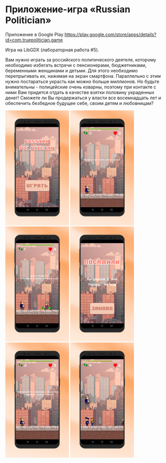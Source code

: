# Приложение-игра «Russian Politician»
Приложение в Google Play https://play.google.com/store/apps/details?id=com.truepolitician.game

Игра на LibGDX (лабораторная работа #5).

Вам нужно играть за российского политического деятеля, которому необходимо избегать встречи с пенсионерами, бюджетниками, беременными женщинами и детьми. Для этого необходимо перепрыгивать их, нажимая на экран смартфона. Параллельно с этим нужно постараться украсть как можно больше миллионов. Но будьте внимательны - полицейские очень коварны, поэтому при контакте с ними Вам придется отдать в качестве взятки половину украденных денег! Сможете ли Вы продержаться у власти все восемнадцать лет и обеспечить безбедное будущее себе, своим детям и любовницам?

<img src="/design/screener_1561067795704.png" width="200"> <img src="/design/screener_1561067834858.png" width="200">
<img src="/design/screener_1561067867426.png" width="200"> <img src="/design/screener_1561067898299.png" width="200">
<img src="/design/screener_1561067939139.png" width="200"> <img src="/design/screener_1561067968470.png" width="200">
